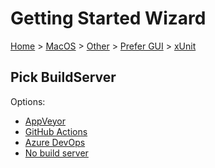 # Getting Started Wizard

[Home](/docs/wiz/readme.md) > [MacOS](MacOS.md) > [Other](MacOS_Other.md) > [Prefer GUI](MacOS_Other_Gui.md) > [xUnit](MacOS_Other_Gui_xUnit.md)

## Pick BuildServer

Options:
 * [AppVeyor](MacOS_Other_Gui_xUnit_AppVeyor.md)
 * [GitHub Actions](MacOS_Other_Gui_xUnit_GitHubActions.md)
 * [Azure DevOps](MacOS_Other_Gui_xUnit_AzureDevOps.md)
 * [No build server](MacOS_Other_Gui_xUnit_None.md)
